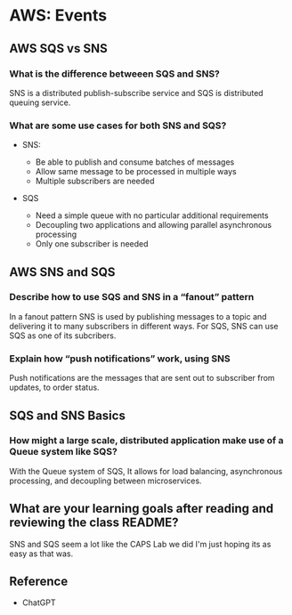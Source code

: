 # AWS: Events

## AWS SQS vs SNS

### What is the difference betweeen SQS and SNS?

SNS is a distributed publish-subscribe service and SQS is distributed queuing service.

### What are some use cases for both SNS and SQS?

- SNS:
  - Be able to publish and consume batches of messages
  - Allow same message to be processed in multiple ways
  - Multiple subscribers are needed

- SQS
  - Need a simple queue with no particular additional requirements
  - Decoupling two applications and allowing parallel asynchronous processing
  - Only one subscriber is needed

## AWS SNS and SQS

### Describe how to use SQS and SNS in a “fanout” pattern

In a fanout pattern SNS is used by publishing messages to a topic and delivering it to many subscribers in different ways. For SQS, SNS can use SQS as one of its subcribers.

### Explain how “push notifications” work, using SNS

Push notifications are the messages that are sent out to subscriber from updates, to order status.

## SQS and SNS Basics

### How might a large scale, distributed application make use of a Queue system like SQS?

With the Queue system of SQS, It allows for load balancing, asynchronous processing, and decoupling between microservices.

## What are your learning goals after reading and reviewing the class README?

SNS and SQS seem a lot like the CAPS Lab we did I'm just hoping its as easy as that was.

## Reference

- ChatGPT
